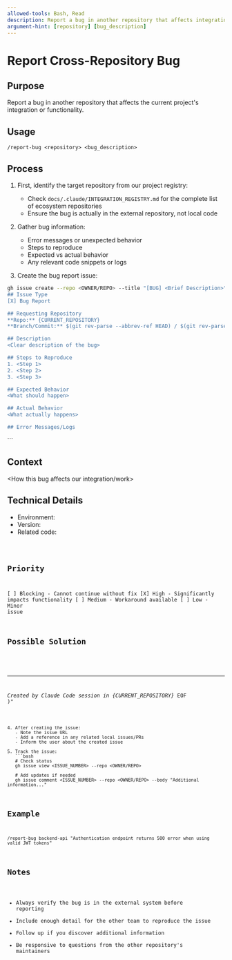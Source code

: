 ```yaml
---
allowed-tools: Bash, Read
description: Report a bug in another repository that affects integration or functionality
argument-hint: [repository] [bug_description]
---
```


# Report Cross-Repository Bug

## Purpose
Report a bug in another repository that affects the current project's integration or functionality.

## Usage
```
/report-bug <repository> <bug_description>
```

## Process

1. First, identify the target repository from our project registry:
   - Check `docs/.claude/INTEGRATION_REGISTRY.md` for the complete list of ecosystem repositories
   - Ensure the bug is actually in the external repository, not local code

2. Gather bug information:
   - Error messages or unexpected behavior
   - Steps to reproduce
   - Expected vs actual behavior
   - Any relevant code snippets or logs

3. Create the bug report issue:

```bash
gh issue create --repo <OWNER/REPO> --title "[BUG] <Brief Description>" --body "$(cat <<'EOF'
## Issue Type
[X] Bug Report

## Requesting Repository
**Repo:** {CURRENT_REPOSITORY}
**Branch/Commit:** $(git rev-parse --abbrev-ref HEAD) / $(git rev-parse --short HEAD)

## Description
<Clear description of the bug>

## Steps to Reproduce
1. <Step 1>
2. <Step 2>
3. <Step 3>

## Expected Behavior
<What should happen>

## Actual Behavior
<What actually happens>

## Error Messages/Logs
```
<Any error messages or relevant logs>
```

## Context
<How this bug affects our integration/work>

## Technical Details
- Environment: <relevant environment details>
- Version: <version information if applicable>
- Related code: <code snippets if helpful>

## Priority
[ ] Blocking - Cannot continue without fix
[X] High - Significantly impacts functionality
[ ] Medium - Workaround available
[ ] Low - Minor issue

## Possible Solution
<If you have ideas about the cause or fix>

---
*Created by Claude Code session in {CURRENT_REPOSITORY}*
EOF
)"
```

4. After creating the issue:
   - Note the issue URL
   - Add a reference in any related local issues/PRs
   - Inform the user about the created issue

5. Track the issue:
   ```bash
   # Check status
   gh issue view <ISSUE_NUMBER> --repo <OWNER/REPO>
   
   # Add updates if needed
   gh issue comment <ISSUE_NUMBER> --repo <OWNER/REPO> --body "Additional information..."
   ```

## Example
```
/report-bug backend-api "Authentication endpoint returns 500 error when using valid JWT tokens"
```

## Notes
- Always verify the bug is in the external system before reporting
- Include enough detail for the other team to reproduce the issue
- Follow up if you discover additional information
- Be responsive to questions from the other repository's maintainers